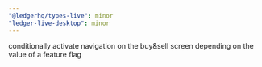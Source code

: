 ```yaml
---
"@ledgerhq/types-live": minor
"ledger-live-desktop": minor
---
```


conditionally activate navigation on the buy&sell screen depending on the value of a feature flag
